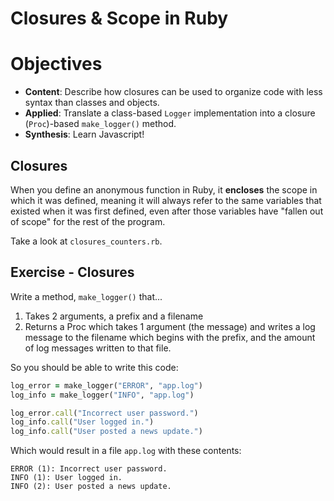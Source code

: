 # Closures & Scope in Ruby

# Objectives

* **Content**: Describe how closures can be used to organize code with less syntax than classes and objects.
* **Applied**: Translate a class-based `Logger` implementation into a closure (`Proc`)-based `make_logger()` method.
* **Synthesis**: Learn Javascript!

## Closures

When you define an anonymous function in Ruby, it **encloses** the scope in which it was defined, meaning it will always refer to the same variables that existed when it was first defined, even after those variables have "fallen out of scope" for the rest of the program.

Take a look at `closures_counters.rb`.

## Exercise - Closures

Write a method, `make_logger()` that...

1. Takes 2 arguments, a prefix and a filename
2. Returns a Proc which takes 1 argument (the message) and writes a log message to the filename which begins with the prefix, and the amount of log messages written to that file.

So you should be able to write this code:

```ruby
log_error = make_logger("ERROR", "app.log")
log_info = make_logger("INFO", "app.log")

log_error.call("Incorrect user password.")
log_info.call("User logged in.")
log_info.call("User posted a news update.")
```

Which would result in a file `app.log` with these contents:

```
ERROR (1): Incorrect user password.
INFO (1): User logged in.
INFO (2): User posted a news update.
```
